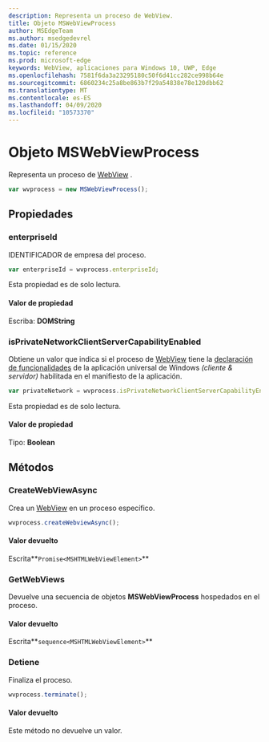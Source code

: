 ```yaml
---
description: Representa un proceso de WebView.
title: Objeto MSWebViewProcess
author: MSEdgeTeam
ms.author: msedgedevrel
ms.date: 01/15/2020
ms.topic: reference
ms.prod: microsoft-edge
keywords: WebView, aplicaciones para Windows 10, UWP, Edge
ms.openlocfilehash: 7581f6da3a23295180c50f6d41cc282ce998b64e
ms.sourcegitcommit: 6860234c25a8be863b7f29a54838e78e120dbb62
ms.translationtype: MT
ms.contentlocale: es-ES
ms.lasthandoff: 04/09/2020
ms.locfileid: "10573370"
---
```

# Objeto MSWebViewProcess

Representa un proceso de [WebView](../webview.md) .

```js
var wvprocess = new MSWebViewProcess();
```

## Propiedades

### enterpriseId

IDENTIFICADOR de empresa del proceso.

```js
var enterpriseId = wvprocess.enterpriseId;
```

Esta propiedad es de solo lectura.

#### Valor de propiedad
Escriba: **DOMString**

### isPrivateNetworkClientServerCapabilityEnabled

Obtiene un valor que indica si el proceso de [WebView](../webview.md) tiene la [declaración de funcionalidades](/windows/uwp/packaging/app-capability-declarations) de la aplicación universal de Windows *(cliente & servidor)* habilitada en el manifiesto de la aplicación.

```js
var privateNetwork = wvprocess.isPrivateNetworkClientServerCapabilityEnabled;
```

Esta propiedad es de solo lectura.

#### Valor de propiedad
Tipo: **Boolean**

## Métodos

### CreateWebViewAsync

Crea un [WebView](../webview.md) en un proceso específico.

```js
wvprocess.createWebviewAsync();
```

#### Valor devuelto

Escrita**`Promise<MSHTMLWebViewElement>`**

### GetWebViews

Devuelve una secuencia de objetos **MSWebViewProcess** hospedados en el proceso.

#### Valor devuelto

Escrita**`sequence<MSHTMLWebViewElement>`**

### Detiene

Finaliza el proceso.

```js
wvprocess.terminate();
```

#### Valor devuelto

Este método no devuelve un valor.
